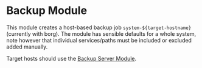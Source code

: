 # Backup Module

This module creates a host-based backup job `system-${target-hostname}` (currently with borg).
The module has sensible defaults for a whole system, note however that individual services/paths must be included or excluded added manually.

Target hosts should use the [Backup Server Module](../backup-server).
